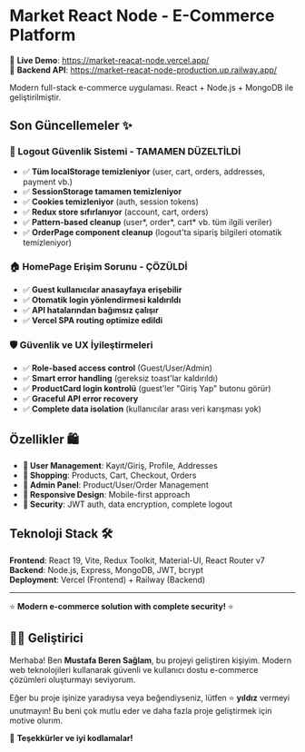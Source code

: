 # Market React Node - E-Commerce Platform

📱 **Live Demo**: https://market-reacat-node.vercel.app/  
🔧 **Backend API**: https://market-reacat-node-production.up.railway.app/

Modern full-stack e-commerce uygulaması. React + Node.js + MongoDB ile geliştirilmiştir.

## Son Güncellemeler ✨

### 🔐 Logout Güvenlik Sistemi - TAMAMEN DÜZELTİLDİ
- ✅ **Tüm localStorage temizleniyor** (user, cart, orders, addresses, payment vb.)
- ✅ **SessionStorage tamamen temizleniyor**
- ✅ **Cookies temizleniyor** (auth, session tokens)
- ✅ **Redux store sıfırlanıyor** (account, cart, orders)
- ✅ **Pattern-based cleanup** (user*, order*, cart* vb. tüm ilgili veriler)
- ✅ **OrderPage component cleanup** (logout'ta sipariş bilgileri otomatik temizleniyor)

### 🏠 HomePage Erişim Sorunu - ÇÖZÜLDİ
- ✅ **Guest kullanıcılar anasayfaya erişebilir**
- ✅ **Otomatik login yönlendirmesi kaldırıldı**
- ✅ **API hatalarından bağımsız çalışır**
- ✅ **Vercel SPA routing optimize edildi**

### 🛡️ Güvenlik ve UX İyileştirmeleri
- ✅ **Role-based access control** (Guest/User/Admin)
- ✅ **Smart error handling** (gereksiz toast'lar kaldırıldı)
- ✅ **ProductCard login kontrolü** (guest'ler "Giriş Yap" butonu görür)
- ✅ **Graceful API error recovery**
- ✅ **Complete data isolation** (kullanıcılar arası veri karışması yok)

## Özellikler 🛍️

- **👥 User Management**: Kayıt/Giriş, Profile, Addresses
- **🛒 Shopping**: Products, Cart, Checkout, Orders
- **🔧 Admin Panel**: Product/User/Order Management
- **📱 Responsive Design**: Mobile-first approach
- **🔐 Security**: JWT auth, data encryption, complete logout

## Teknoloji Stack 🛠️

**Frontend**: React 19, Vite, Redux Toolkit, Material-UI, React Router v7  
**Backend**: Node.js, Express, MongoDB, JWT, bcrypt  
**Deployment**: Vercel (Frontend) + Railway (Backend)

---

⭐ **Modern e-commerce solution with complete security!** ⭐

## 👨‍💻 Geliştirici

Merhaba! Ben **Mustafa Beren Sağlam**, bu projeyi geliştiren kişiyim. Modern web teknolojileri kullanarak güvenli ve kullanıcı dostu e-commerce çözümleri oluşturmayı seviyorum.

Eğer bu proje işinize yaradıysa veya beğendiyseniz, lütfen ⭐ **yıldız** vermeyi unutmayın! Bu beni çok mutlu eder ve daha fazla proje geliştirmek için motive olurım.

💙 **Teşekkürler ve iyi kodlamalar!**